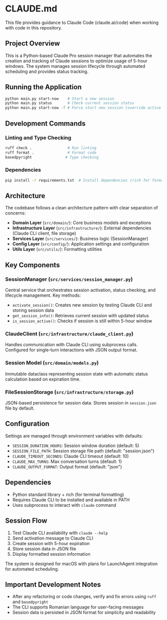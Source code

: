 # CLAUDE.md

This file provides guidance to Claude Code (claude.ai/code) when working with code in this repository.

## Project Overview

This is a Python-based Claude Pro session manager that automates the creation and tracking of Claude sessions to optimize usage of 5-hour windows. The system manages session lifecycle through automated scheduling and provides status tracking.

## Running the Application

```bash
python main.py start-now    # Start a new session
python main.py status       # Check current session status
python main.py start-now -f # Force start new session (override active session)
```

## Development Commands

### Linting and Type Checking
```bash
ruff check .                # Run linting
ruff format .               # Format code
basedpyright               # Type checking
```

### Dependencies
```bash
pip install -r requirements.txt  # Install dependencies (rich for formatting)
```

## Architecture

The codebase follows a clean architecture pattern with clear separation of concerns:

- **Domain Layer** (`src/domain/`): Core business models and exceptions
- **Infrastructure Layer** (`src/infrastructure/`): External dependencies (Claude CLI client, file storage)
- **Services Layer** (`src/services/`): Business logic (SessionManager)
- **Config Layer** (`src/config/`): Application settings and configuration
- **Utils Layer** (`src/utils/`): Formatting utilities

## Key Components

### SessionManager (`src/services/session_manager.py`)
Central service that orchestrates session activation, status checking, and lifecycle management. Key methods:
- `activate_session()`: Creates new session by testing Claude CLI and storing session data
- `get_session_info()`: Retrieves current session with updated status
- `is_session_active()`: Checks if session is still within 5-hour window

### ClaudeClient (`src/infrastructure/claude_client.py`)
Handles communication with Claude CLI using subprocess calls. Configured for single-turn interactions with JSON output format.

### Session Model (`src/domain/models.py`)
Immutable dataclass representing session state with automatic status calculation based on expiration time.

### FileSessionStorage (`src/infrastructure/storage.py`)
JSON-based persistence for session data. Stores session in `session.json` file by default.

## Configuration

Settings are managed through environment variables with defaults:
- `SESSION_DURATION_HOURS`: Session window duration (default: 5)
- `SESSION_FILE_PATH`: Session storage file path (default: "session.json")
- `CLAUDE_TIMEOUT_SECONDS`: Claude CLI timeout (default: 10)
- `CLAUDE_MAX_TURNS`: Max conversation turns (default: 1)
- `CLAUDE_OUTPUT_FORMAT`: Output format (default: "json")

## Dependencies

- Python standard library + rich (for terminal formatting)
- Requires Claude CLI to be installed and available in PATH
- Uses subprocess to interact with `claude` command

## Session Flow

1. Test Claude CLI availability with `claude --help`
2. Send activation message to Claude CLI
3. Create session with 5-hour expiration
4. Store session data in JSON file
5. Display formatted session information

The system is designed for macOS with plans for LaunchAgent integration for automated scheduling.

## Important Development Notes

- After any refactoring or code changes, verify and fix errors using `ruff` and `basedpyright`
- The CLI supports Romanian language for user-facing messages
- Session data is persisted in JSON format for simplicity and readability